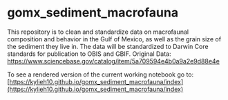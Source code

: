 # gomx_sediment_macrofauna
This repository is to clean and standardize data on macrofaunal composition and behavior in the Gulf of Mexico, as well as the grain size of the sediment they live in. The data will be standardized to Darwin Core standards for publication to OBIS and GBIF.
Original Data: https://www.sciencebase.gov/catalog/item/5a709594e4b0a9a2e9d88e4e

To see a rendered version of the current working notebook go to: [https://kylieh10.github.io/gomx_sediment_macrofauna/index](https://kylieh10.github.io/gomx_sediment_macrofauna/index)
